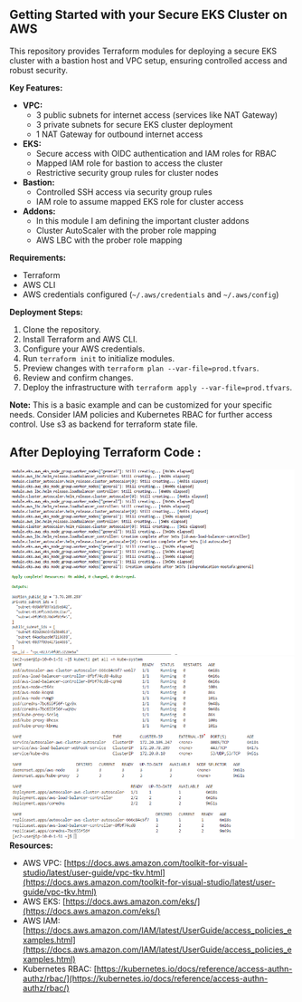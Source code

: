 ##  Getting Started with your Secure EKS Cluster on AWS

This repository provides Terraform modules for deploying a secure EKS cluster with a bastion host and VPC setup, ensuring controlled access and robust security.

**Key Features:**

* **VPC:**
    * 3 public subnets for internet access (services like NAT Gateway)
    * 3 private subnets for secure EKS cluster deployment
    * 1 NAT Gateway for outbound internet access
* **EKS:**
    * Secure access with OIDC authentication and IAM roles for RBAC
    * Mapped IAM role for bastion to access the cluster
    * Restrictive security group rules for cluster nodes
* **Bastion:**
    * Controlled SSH access via security group rules
    * IAM role to assume mapped EKS role for cluster access
* **Addons:**
    * In this module I am defining the important cluster addons
    * Cluster AutoScaler with the prober role mapping
    * AWS LBC with the prober role mapping
      
**Requirements:**

* Terraform
* AWS CLI
* AWS credentials configured (`~/.aws/credentials` and `~/.aws/config`)

**Deployment Steps:**

1. Clone the repository.
2. Install Terraform and AWS CLI.
3. Configure your AWS credentials.
4. Run `terraform init` to initialize modules.
5. Preview changes with `terraform plan --var-file=prod.tfvars`.
6. Review and confirm changes.
7. Deploy the infrastructure with `terraform apply --var-file=prod.tfvars`.

**Note:** This is a basic example and can be customized for your specific needs. Consider IAM policies and Kubernetes RBAC for further access control. Use s3 as backend for terraform state file.
## After Deploying Terraform Code  :

![App Screenshot](https://github.com/mostafahassan097/Terraform-EKS/blob/master/Images/1.png)
![App Screenshot](https://github.com/mostafahassan097/Terraform-EKS/blob/master/Images/2.png)
**Resources:**

* AWS VPC: [https://docs.aws.amazon.com/toolkit-for-visual-studio/latest/user-guide/vpc-tkv.html](https://docs.aws.amazon.com/toolkit-for-visual-studio/latest/user-guide/vpc-tkv.html)
* AWS EKS: [https://docs.aws.amazon.com/eks/](https://docs.aws.amazon.com/eks/)
* AWS IAM: [https://docs.aws.amazon.com/IAM/latest/UserGuide/access_policies_examples.html](https://docs.aws.amazon.com/IAM/latest/UserGuide/access_policies_examples.html)
* Kubernetes RBAC: [https://kubernetes.io/docs/reference/access-authn-authz/rbac/](https://kubernetes.io/docs/reference/access-authn-authz/rbac/)
